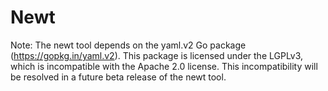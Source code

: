 # Newt

Note: The newt tool depends on the yaml.v2 Go package
(https://gopkg.in/yaml.v2).  This package is licensed under the LGPLv3, which
is incompatible with the Apache 2.0 license.  This incompatibility will be
resolved in a future beta release of the newt tool.

